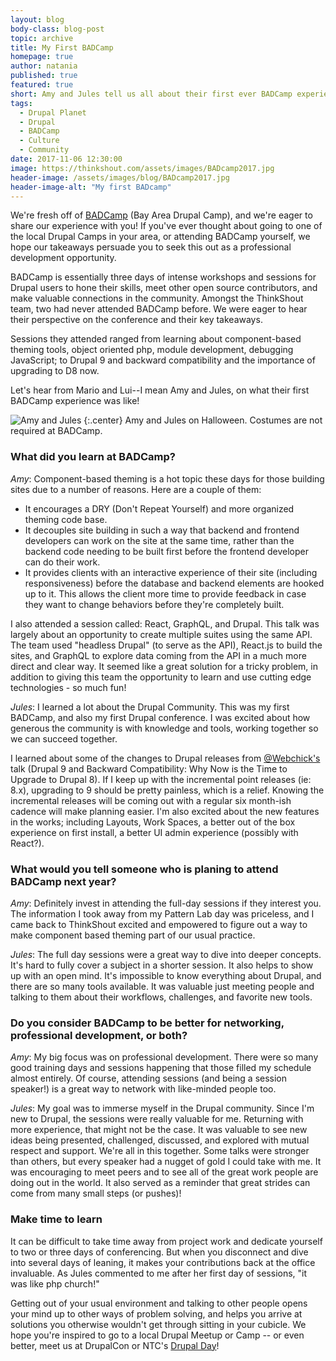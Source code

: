 ```yaml
---
layout: blog
body-class: blog-post
topic: archive
title: My First BADCamp
homepage: true
author: natania
published: true
featured: true
short: Amy and Jules tell us all about their first ever BADCamp experience!
tags:
  - Drupal Planet
  - Drupal
  - BADCamp
  - Culture
  - Community
date: 2017-11-06 12:30:00
image: https://thinkshout.com/assets/images/BADcamp2017.jpg
header-image: /assets/images/blog/BADcamp2017.jpg
header-image-alt: "My first BADcamp"
---
```


We're fresh off of [BADCamp](https://2017.badcamp.net/) (Bay Area Drupal Camp), and we're eager to share our experience with you! If you've ever thought about going to one of the local Drupal Camps in your area, or attending BADCamp yourself, we hope our takeaways persuade you to seek this out as a professional development opportunity.

BADCamp is essentially three days of intense workshops and sessions for Drupal users to hone their skills, meet other open source contributors, and make valuable connections in the community. Amongst the ThinkShout team, two had never attended BADCamp before. We were eager to hear their perspective on the conference and their key takeaways.

Sessions they attended ranged from learning about component-based theming tools, object oriented php, module development, debugging JavaScript; to Drupal 9 and backward compatibility and the importance of upgrading to D8 now.

Let's hear from Mario and Lui--I mean Amy and Jules, on what their first BADCamp experience was like!

![Amy and Jules](/assets/images/blog/marioluigi.jpg)
{:.center}
<span class="caption"><i class="fa fa-caret-up"></i>Amy and Jules on Halloween. Costumes are not required at BADCamp.</span>

### What did you learn at BADCamp?
_Amy_: Component-based theming is a hot topic these days for those building sites due to a number of reasons. Here are a couple of them:

* It encourages a DRY (Don't Repeat Yourself) and more organized theming code base.
* It decouples site building in such a way that backend and frontend developers can work on the site at the same time, rather than the backend code needing to be built first before the frontend developer can do their work.
* It provides clients with an interactive experience of their site (including responsiveness) before the database and backend elements are hooked up to it. This allows the client more time to provide feedback in case they want to change behaviors before they're completely built.

I also attended a session called: React, GraphQL, and Drupal. This talk was largely about an opportunity to create multiple suites using the same API. The team used "headless Drupal" (to serve as the API), React.js to build the sites, and GraphQL to explore data coming from the API in a much more direct and clear way. It seemed like a great solution for a tricky problem, in addition to giving this team the opportunity to learn and use cutting edge technologies - so much fun!

_Jules_: I learned a lot about the Drupal Community. This was my first BADCamp, and also my first Drupal conference. I was excited about how generous the community is with knowledge and tools, working together so we can succeed together.

I learned about some of the changes to Drupal releases from [@Webchick's](https://twitter.com/webchick?lang=en) talk (Drupal 9 and Backward Compatibility: Why Now is the Time to Upgrade to Drupal 8). If I keep up with the incremental point releases (ie: 8.x), upgrading to 9 should be pretty painless, which is a relief. Knowing the incremental releases will be coming out with a regular six month-ish cadence will make planning easier. I'm also excited about the new features in the works; including Layouts, Work Spaces, a better out of the box experience on first install, a better UI admin experience (possibly with React?).

### What would you tell someone who is planing to attend BADCamp next year?
_Amy_: Definitely invest in attending the full-day sessions if they interest you. The information I took away from my Pattern Lab day was priceless, and I came back to ThinkShout excited and empowered to figure out a way to make component based theming part of our usual practice.

_Jules_: The full day sessions were a great way to dive into deeper concepts. It's hard to fully cover a subject in a shorter session. It also helps to show up with an open mind. It's impossible to know everything about Drupal, and there are so many tools available. It was valuable just meeting people and talking to them about their workflows, challenges, and favorite new tools.

### Do you consider BADCamp to be better for networking, professional development, or both?
_Amy_: My big focus was on professional development. There were so many good training days and sessions happening that those filled my schedule almost entirely. Of course, attending sessions (and being a session speaker!) is a great way to network with like-minded people too.

_Jules_: My goal was to immerse myself in the Drupal community. Since I'm new to Drupal, the sessions were really valuable for me. Returning with more experience, that might not be the case. It was valuable to see new ideas being presented, challenged, discussed, and explored with mutual respect and support. We're all in this together. Some talks were stronger than others, but every speaker had a nugget of gold I could take with me. It was encouraging to meet peers and to see all of the great work people are doing out in the world. It also served as a reminder that great strides can come from many small steps (or pushes)!

### Make time to learn

It can be difficult to take time away from project work and dedicate yourself to two or three days of conferencing. But when you disconnect and dive into several days of leaning, it makes your contributions back at the office invaluable. As Jules commented to me after her first day of sessions, "it was like php church!"

Getting out of your usual environment and talking to other people opens your mind up to other ways of problem solving, and helps you arrive at solutions you otherwise wouldn't get through sitting in your cubicle. We hope you're inspired to go to a local Drupal Meetup or Camp -- or even better, meet us at DrupalCon or NTC's [Drupal Day](http://ntcdrupalday.org/)!
